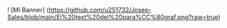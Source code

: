 ! [Mi Banner] (https://github.com/u251732/Josep-Sales/blob/main/El%20text%20del%20para%CC%80graf.png?raw=true)
